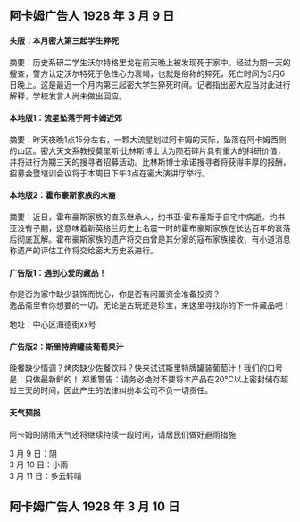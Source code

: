 ## 阿卡姆广告人  1928 年 3 月 9 日

#### 头版：本月密大第三起学生猝死

摘要：历史系研二学生沃尔特格里戈在前天晚上被发现死于家中。经过为期一天的搜查，警方认定沃尔特死于急性心力衰竭，也就是俗称的猝死，死亡时间为3月6日晚上。这是最近一个月内第三起密大学生猝死时间。记者指出密大应当对此进行解释，学校发言人尚未做出回应。

#### 本地版1：流星坠落于阿卡姆近郊

摘要：昨天夜晚1点15分左右，一颗大流星划过阿卡姆的天际，坠落在阿卡姆西侧的山区。密大天文系教授莫里斯·比林斯博士认为陨石碎片具有重大的科研价值，并将进行为期三天的搜寻者招募活动。比林斯博士承诺搜寻者将获得丰厚的报酬，招募会暨培训会议将于本周日下午3点在密大演讲厅举行。

#### 本地版2：霍布豪斯家族的末裔

摘要：近日，霍布豪斯家族的直系继承人，约书亚·霍布豪斯于自宅中病逝。约书亚没有子嗣，这意味着新英格兰历史上名震一时的霍布豪斯家族在长达百年的衰落后彻底瓦解。霍布豪斯家族的遗产将交由曾是其分家的寇布家族接收，有小道消息称遗产的评估工作将交给密大历史系进行。

#### 广告版1：遇到心爱的藏品！

你是否为家中缺少装饰而忧心，你是否有闲置资金准备投资？  
逸品斋里有你想要的一切，无论是古玩还是珍宝，来这里寻找你的下一件藏品吧！

地址：中心区海德街xx号

#### 广告版2：斯里特牌罐装葡萄果汁

晚餐缺少情调？烤肉缺少佐餐饮料？快来试试斯里特牌罐装葡萄汁！我们的口号是：只做最新鲜的！ 
郑重警告：请务必绝对不要将本产品在20°C以上密封储存超过三天的时间，因此产生的法律纠纷本公司不负一切责任。

#### 天气预报

阿卡姆的阴雨天气还将继续持续一段时间，请居民们做好避雨措施

3 月 9 日：阴  
3 月 10 日：小雨  
3 月 11 日：多云转晴  

## 阿卡姆广告人  1928 年 3 月 10 日
